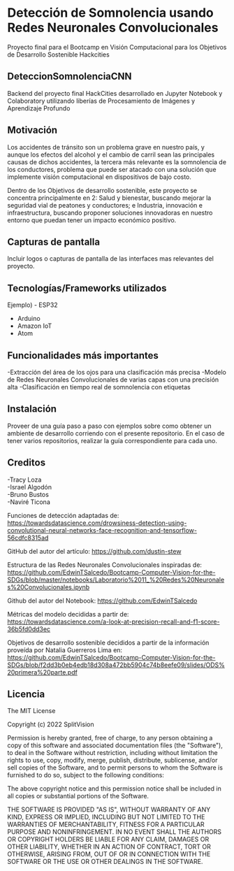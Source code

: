 # Detección de Somnolencia usando Redes Neuronales Convolucionales

Proyecto final para el Bootcamp en Visión Computacional para los Objetivos de Desarrollo Sostenible Hackcities

## DeteccionSomnolenciaCNN
Backend del proyecto final HackCities desarrollado en Jupyter Notebook y Colaboratory utilizando liberías de Procesamiento de Imágenes y Aprendizaje Profundo

## Motivación
Los accidentes de tránsito son un problema grave en nuestro país, y aunque los efectos del alcohol y el cambio de carril sean las principales causas de dichos accidentes, la tercera más relevante es la somnolencia de los conductores, problema que puede ser atacado con una solución que implemente visión computacional en dispositivos de bajo costo.

Dentro de los Objetivos de desarrollo sostenible, este proyecto se concentra principalmente en 2: Salud y bienestar, buscando mejorar la seguridad vial de peatones y conductores; e Industria, innovación e infraestructura, buscando proponer soluciones innovadoras en nuestro entorno que puedan tener un impacto económico positivo.

## Capturas de pantalla
Incluir logos o capturas de pantalla de las interfaces mas relevantes del proyecto.

## Tecnologías/Frameworks utilizados
Ejemplo) - ESP32
- Arduino 
- Amazon IoT 
- Atom

## Funcionalidades más importantes
-Extracción del área de los ojos para una clasificación más precisa
-Modelo de Redes Neuronales Convolucionales de varias capas con una precisión alta
-Clasificación en tiempo real de somnolencia con etiquetas

## Instalación
Proveer de una guía paso a paso con ejemplos sobre como obtener un ambiente de desarrollo corriendo con el presente repositorio. 
En el caso de tener varios repositorios, realizar la guía correspondiente para cada uno.

## Creditos
-Tracy Loza  
-Israel Algodón  
-Bruno Bustos  
-Naviré Ticona

Funciones de detección adaptadas de: https://towardsdatascience.com/drowsiness-detection-using-convolutional-neural-networks-face-recognition-and-tensorflow-56cdfc8315ad

GitHub del autor del artículo: https://github.com/dustin-stew

Estructura de las Redes Neuronales Convolucionales inspiradas de: https://github.com/EdwinTSalcedo/Bootcamp-Computer-Vision-for-the-SDGs/blob/master/notebooks/Laboratorio%2011_%20Redes%20Neuronales%20Convolucionales.ipynb

Github del autor del Notebook: https://github.com/EdwinTSalcedo

Métricas del modelo decididas a partir de: https://towardsdatascience.com/a-look-at-precision-recall-and-f1-score-36b5fd0dd3ec

Objetivos de desarrollo sostenible decididos a partir de la información proveída por Natalia Guerreros Lima en: https://github.com/EdwinTSalcedo/Bootcamp-Computer-Vision-for-the-SDGs/blob/f2dd3b0eb4edb18d308a472bb5904c74b8eefe09/slides/ODS%20primera%20parte.pdf

## Licencia

The MIT License

Copyright (c) 2022 SplitVision

Permission is hereby granted, free of charge, to any person obtaining a copy
of this software and associated documentation files (the "Software"), to deal
in the Software without restriction, including without limitation the rights
to use, copy, modify, merge, publish, distribute, sublicense, and/or sell
copies of the Software, and to permit persons to whom the Software is
furnished to do so, subject to the following conditions:

The above copyright notice and this permission notice shall be included in
all copies or substantial portions of the Software.

THE SOFTWARE IS PROVIDED "AS IS", WITHOUT WARRANTY OF ANY KIND, EXPRESS OR
IMPLIED, INCLUDING BUT NOT LIMITED TO THE WARRANTIES OF MERCHANTABILITY,
FITNESS FOR A PARTICULAR PURPOSE AND NONINFRINGEMENT. IN NO EVENT SHALL THE
AUTHORS OR COPYRIGHT HOLDERS BE LIABLE FOR ANY CLAIM, DAMAGES OR OTHER
LIABILITY, WHETHER IN AN ACTION OF CONTRACT, TORT OR OTHERWISE, ARISING FROM,
OUT OF OR IN CONNECTION WITH THE SOFTWARE OR THE USE OR OTHER DEALINGS IN
THE SOFTWARE.
